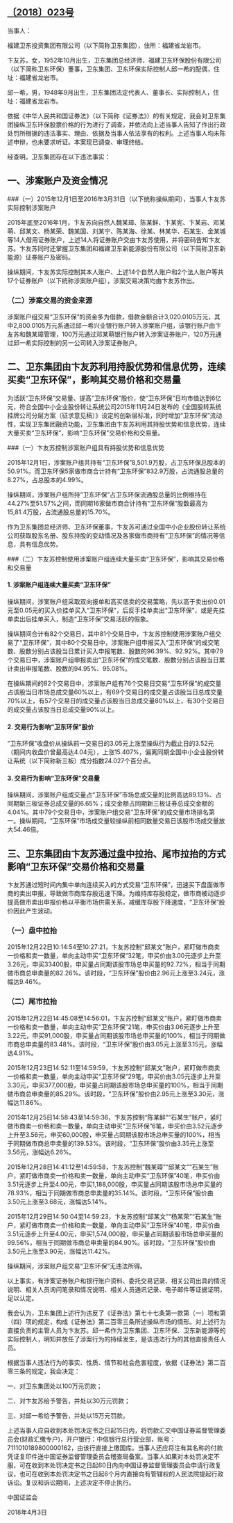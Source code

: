 ## [〔2018〕023号](http://www.csrc.gov.cn/pub/zjhpublic/G00306212/201804/t20180409_336382.htm)


 

当事人：

福建卫东投资集团有限公司（以下简称卫东集团），住所：福建省龙岩市。

卞友苏，女，1952年10月出生，卫东集团总经济师、福建卫东环保股份有限公司（以下简称卫东环保）董事，卫东集团、卫东环保实际控制人邱一希的配偶，住址：福建省龙岩市。

邱一希，男，1948年9月出生，卫东集团法定代表人、董事长、实际控制人，住址：福建省龙岩市。

依据《中华人民共和国证券法》（以下简称《证券法》）的有关规定，我会对卫东集团操纵卫东环保股票价格的行为进行了调查，并依法向上述当事人告知了作出行政处罚所根据的违法事实、理由、依据及当事人依法享有的权利。上述当事人均未陈述申辩，也未要求听证。本案现已调查、审理终结。

经查明，卫东集团存在以下违法事实：

## 一、涉案账户及资金情况

###（一）2015年12月1日至2016年3月31日（以下统称操纵期间），当事人卞友苏实际控制涉案账户

2015年底至2016年1月，卞友苏向自然人魏某璋、陈某鲜、卞某宪、卞某岩、邓某萌、邱某文、杨某荣、魏某国、刘某宁、陈某海、徐某、林某华、石某生、金某城等14人借用证券账户，上述14人将证券账户交由卞友苏使用，并将密码告知卞友苏。卞友苏同时还掌握卫东集团和福建卫东新能源股份有限公司（以下简称卫东新能源）证券账户及密码。

操纵期间，卞友苏实际控制其本人账户、上述14个自然人账户和2个法人账户等共17个证券账户（以下统称涉案账户组），涉案交易决策均由卞友苏作出。

### （二）涉案交易的资金来源

涉案账户组交易“卫东环保”的资金多为借款，借款金额合计3,020.0105万元，其中2,800.0105万元系通过邱一希兴业银行账户转入涉案账户组，该银行账户由卞友苏和魏某璋管理，100万元通过邓某萌银行账户转入涉案证券账户，120万元通过邱一希实际控制的另一公司转入涉案证券账户。

## 二、卫东集团由卞友苏利用持股优势和信息优势，连续买卖“卫东环保”，影响其交易价格和交易量

为活跃“卫东环保”交易量、提高“卫东环保”股价，使“卫东环保”日均市值达到6亿元，符合全国中小企业股份转让系统公司2015年11月24日发布的《全国股转系统挂牌公司分层方案（征求意见稿）》设定的创新层标准，同时增加“卫东环保”流动性，实现卫东集团融资功能，卫东集团由卞友苏利用其持股优势和信息优势，连续大量买卖“卫东环保”，影响“卫东环保”交易价格和交易量。

###（一）卞友苏控制涉案账户组具有持股优势和信息优势

2015年12月1日，涉案账户组共持有“卫东环保”8,501.9万股，占卫东环保总股本的50.91%。而卫东环保5家做市商合计持有“卫东环保”832.9万股，占流通股总量的8.27%，占总股本的4.99%。

操纵期间，涉案账户组所持“卫东环保”占卫东环保流通股总量的比例维持在44.27%至51.57%之间，而同期16家做市商合计持有“卫东环保”股数最高为15,81.4万股，占流通股总量的15.70%。

作为卫东集团总经济师、卫东环保董事，卞友苏可通过全国中小企业股份转让系统公司获取股东名册、股东持股的变动情况及各家做市商持有“卫东环保”的情况等信息，具有信息优势。

###（二）卞友苏控制使用涉案账户组连续大量买卖“卫东环保”，影响其交易价格和交易量

#### 1. 涉案账户组连续大量买卖“卫东环保”

操纵期间，涉案账户组采取双向报单和高买低卖的交易策略，先以高于卖出价0.01元至0.05元的买入价挂单买入“卫东环保”，后反手挂单卖出“卫东环保”，或是先挂单卖出后挂单买入，制造“卫东环保”交易活跃的假象。

操纵期间合计有82个交易日，其中81个交易日中，卞友苏控制使用涉案账户组交易了“卫东环保”，其中80个交易日中，涉案账户组申报买入“卫东环保”的成交笔数、股数分别占该股当日累计买入申报笔数、股数的96.39%、92.92%。其中79个交易日中，涉案账户组申报卖出“卫东环保”的成交笔数、股数分别占该股当日累计卖出申报笔数、股数的94.95%、95.08%。

在操纵期间的82个交易日中，涉案账户组有76个交易日交易“卫东环保”的成交量占该股当日市场总成交量60%以上，有69个交易日的成交量占该股当日总成交量70%以上，有57个交易日的成交量占该股当日总成交量80%以上，有30个交易日的成交量占该股当日总成交量90%以上。

#### 2. 交易行为影响“卫东环保”股价

“卫东环保”收盘价从操纵前一交易日的3.05元上涨至操纵行为截止日的3.52元（期间内收盘价曾最高达4.04元），上涨15.407%，偏离同期全国中小企业股份转让系统（以下简称新三板）成分指数24.027个百分点。

#### 3. 交易行为影响“卫东环保”交易量

操纵期间，涉案账户组成交量占“卫东环保”市场总成交量的比例高达89.13%、占同期新三板证券总成交量的6.65%；成交金额占同期新三板证券总成交金额的4.04%。其中79个交易日中，涉案账户组交易“卫东环保”的成交量市场排名第一。操纵期间，“卫东环保”市场成交量较操纵前相同数量交易日该股市场成交量放大54.46倍。

## 三、卫东集团由卞友苏通过盘中拉抬、尾市拉抬的方式影响“卫东环保”交易价格和交易量

卞友苏通过短时间内集中单向连续买入的方式交易“卫东环保”，迅速买下盘面做市商的卖出申报，导致做市商库存股迅速下降。为维持库存股稳定，做市商被动逐步提高做市卖出申报价格以平衡市场供需关系，减缓库存股下降速度，“卫东环保”股价因此产生波动。

### （一）盘中拉抬

2015年12月22日10:14:54至10:27:21，卞友苏控制“邱某文”账户，紧盯做市商卖一价格和卖一数量，单向主动申买“卫东环保”32笔，申买价由3.00元逐步上升至3.26元，申买33400股，申买量占同期该股市场总申买量的92.72%，相当于同期做市商总申卖量的82.26%。该时段，“卫东环保”股价由2.96元上涨至3.24元，涨幅达9.46%。

### （二）尾市拉抬

2015年12月22日14:45:08至14:56:01，卞友苏控制“邱某文”账户，紧盯做市商卖一价格和卖一数量，单向主动申买“卫东环保”21笔，申买价由3.06元逐步上升至3.22元，申买91,000股，申买量占同期该股市场总申买量的100%，相当于同期做市商总申卖量的83.48%。该时段，“卫东环保”股价由3.05元上涨至3.15元，涨幅达4.91%。

2015年12月23日14:52:11至14:59:59，卞友苏控制“邱某文”账户，紧盯做市商卖一价格和卖一数量，单向主动申买“卫东环保”29笔，申买价由3.05元逐步上升至3.30元，申买377,000股，申买量占同期该股市场总申买量的100%，相当于同期做市商总申卖量的85.29%。该时段，“卫东环保”股价由2.95元上涨至3.30元，涨幅达11.86%。

2015年12月25日14:58:43至14:59:36，卞友苏控制“陈某鲜”“石某生”账户，紧盯做市商卖一价格和卖一数量，单向主动申买“卫东环保”6笔，申买价由3.52元逐步上升至3.56元，申买60,000股，申买量占同期该股市场总申买量的100%，相当于同期做市商总申卖量的139.53%。该时段，“卫东环保”股价由3.35元上涨至3.56元，涨幅达6.26%。

2015年12月28日14:41:12至14:59:58，卞友苏控制“魏某璋”“邱某文”“石某生”账户，紧盯做市商卖一价格和卖一数量，单向主动申买“卫东环保”40笔，申买价由3.51元逐步上升至4.00元，申买1,188,000股，申买量占同期该股市场总申买量的78.93%，相当于同期做市商总申卖量的35.14%。该时段，“卫东环保”股价由3.50元上涨至3.68元，涨幅达5.14%。

2015年12月29日14:50:04至14:59:23，卞友苏控制“邱某文”“杨某荣”“石某生”账户，紧盯做市商卖一价格和卖一数量，单向主动申买“卫东环保”40笔，申买价由3.51元逐步上升至4.00元，申买1,574,000股，申买量占同期该股市场总申买量的99.56%，相当于同期做市商总申卖量的84.90%。该时段，“卫东环保”股价由3.50元上涨至3.90元，涨幅达11.42%。

操纵期间，涉案账户组交易“卫东环保”无违法所得。

以上事实，有涉案证券账户和银行账户资料、委托交易记录、相关公司出具的情况说明、相关人员询问笔录和情况说明、相关人员通讯记录、电子邮件等证据证明，足以认定。

我会认为，卫东集团上述行为违反了《证券法》第七十七条第一款第（一）项和第（四）项的规定，构成《证券法》第二百零三条所述操纵市场的情形。对上述行为直接负责的主管人员为卞友苏。邱一希作为卫东集团、卫东环保、卫东新能源等的实际控制人，明知并放任了涉案行为的持续发生，是该违法行为的其他直接责任人员。

根据当事人违法行为的事实、性质、情节和社会危害程度，依据《证券法》第二百零三条的规定，我会决定：

一、对卫东集团处以100万元罚款；

二、对卞友苏给予警告，并处以30万元罚款；

三、对邱一希给予警告，并处以15万元罚款。

上述当事人应自收到本处罚决定书之日起15日内，将罚款汇交中国证券监督管理委员会(财政汇缴专户)，开户银行：中信银行总行营业部，账号：7111010189800000162，由该行直接上缴国库。当事人还应将注有其名称的付款凭证复印件送中国证券监督管理委员会稽查局备案。当事人如果对本处罚决定不服，可在收到本处罚决定书之日起60日内向中国证券监督管理委员会申请行政复议，也可在收到本处罚决定书之日起6个月内直接向有管辖权的人民法院提起行政诉讼。复议和诉讼期间，上述决定不停止执行。

 

 

 

 

中国证监会      

2018年4月3日    